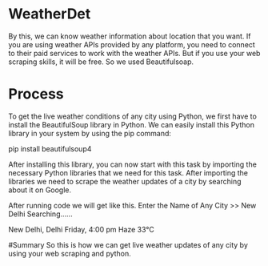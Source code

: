 # WeatherDet
By this, we can know weather information about location that you want.
If you are using weather APIs provided by any platform, you need to connect to their paid services to work with the weather APIs.
But if you use your web scraping skills, it will be free. So we used Beautifulsoap.
# Process
To get the live weather conditions of any city using Python, we first have to install the BeautifulSoup library in Python. We can easily install this Python library in your system by using the pip command:

pip install beautifulsoup4

After installing this library, you can now start with this task by importing the necessary Python libraries that we need for this task. After importing the libraries we need to scrape the weather updates of a city by searching about it on Google.


After running code we will get like this.
Enter the Name of Any City >>  New Delhi
Searching......

New Delhi, Delhi
Friday, 4:00 pm
Haze
33°C

#Summary
So this is how we can get live weather updates of any city by using your web scraping and python.
